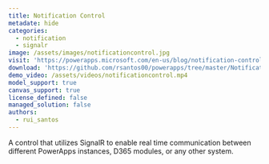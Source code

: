 ```yaml
---
title: Notification Control
metadate: hide
categories:
  - notification
  - signalr
image: /assets/images/notificationcontrol.jpg
visit: 'https://powerapps.microsoft.com/en-us/blog/notification-control-using-powerapps-component-framework-and-azure-signalr/'
download: 'https://github.com/rsantos00/powerapps/tree/master/NotificationControl'
demo_video: /assets/videos/notificationcontrol.mp4
model_support: true
canvas_support: true
license_defined: false
managed_solution: false
authors:
  - rui_santos
---
```

A control that utilizes SignalR to enable real time communication between different PowerApps instances, D365 modules, or any other system.
